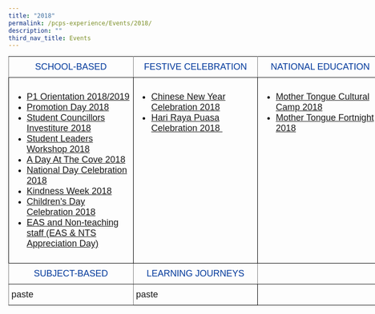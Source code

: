 ```yaml
---
title: "2018"
permalink: /pcps-experience/Events/2018/
description: ""
third_nav_title: Events
---
```

<style type="text/css">
.tg  {border-collapse:collapse;border-spacing:0;margin:0px auto;}
.tg td{border-color:black;border-style:solid;border-width:1px;font-family:Arial, sans-serif;font-size:14px;
  overflow:hidden;padding:10px 5px;word-break:normal;}
.tg th{border-color:black;border-style:solid;border-width:1px;font-family:Arial, sans-serif;font-size:14px;
  font-weight:normal;overflow:hidden;padding:10px 5px;word-break:normal;}
.tg .tg-wk4u{border-color:inherit;color:#00389b;font-size:18px;text-align:center;vertical-align:middle}
.tg .tg-3c46{border-color:#000000;color:#000000;font-size:18px;text-align:left;vertical-align:top}
.tg .tg-b94i{border-color:inherit;color:#00389B;font-size:18px;text-align:center;vertical-align:middle}
.tg .tg-fuxe{border-color:inherit;font-size:18px;text-align:left;vertical-align:top}
.tg .tg-nx8p{font-size:18px;text-align:left;vertical-align:top}
</style>
<table class="tg" style="undefined;table-layout: fixed; width: 748px">
<colgroup>
<col style="width: 249px">
<col style="width: 249px">
<col style="width: 250px">
</colgroup>
<tbody>
  <tr>
    <td class="tg-wk4u">SCHOOL-BASED</td>
    <td class="tg-wk4u">FESTIVE CELEBRATION</td>
    <td class="tg-wk4u">NATIONAL EDUCATION</td>
  </tr>
  <tr>
    <td class="tg-3c46"><ul>
<li><a href="https://punggolcovepri-moe-edu-sg-admin.cwp.sg/pcps-experience/events/2018/school-based/p1-orientation-2018-2019">P1 Orientation 2018/2019</a></li>
<li><a href="https://punggolcovepri.moe.edu.sg/pcps-experience/events/2018/school-based/promotion-day-2018">Promotion Day 2018</a></li>
<li><a href="https://punggolcovepri.moe.edu.sg/pcps-experience/events/2018/school-based/student-councillors-investiture-2018">Student Councillors Investiture 2018</a></li>
<li><a href="https://punggolcovepri.moe.edu.sg/pcps-experience/events/2018/school-based/student-leaders-workshop-2018">Student Leaders Workshop 2018</a></li>
<li><a href="https://punggolcovepri.moe.edu.sg/pcps-experience/events/2018/school-based/a-day-at-the-cove-2018">A Day At The Cove 2018</a></li>
<li><a href="https://punggolcovepri.moe.edu.sg/pcps-experience/events/2018/school-based/national-day-celebration-2018">National Day Celebration 2018</a></li>
<li><a href="https://punggolcovepri-moe-edu-sg-admin.cwp.sg/pcps-experience/events/2018/school-based/kindness-week-2018">Kindness Week 2018</a></li>
<li><a href="https://punggolcovepri-moe-edu-sg-admin.cwp.sg/pcps-experience/events/2018/school-based/childrens-day-celebration-2018" target="">Children's Day Celebration 2018</a></li>
<li><a href="https://punggolcovepri-moe-edu-sg-admin.cwp.sg/pcps-experience/events/2018/school-based/eas-and-non-teaching-staff-eas-n-nts-appreciation-day" target="">EAS and Non-teaching staff (EAS &amp; NTS Appreciation Day)</a></li>
</ul></td>
    <td class="tg-3c46"><ul>
<li><a href="https://punggolcovepri.moe.edu.sg/pcps-experience/events/2018/festive-celebration/chinese-new-year-celebration-2018">Chinese New Year Celebration 2018</a></li>
<li><a href="https://punggolcovepri.moe.edu.sg/pcps-experience/events/2018/festive-celebration/hari-raya-puasa-celebrations-2018">Hari Raya Puasa Celebration 2018&nbsp;</a></li>
</ul></td>
    <td class="tg-3c46"><ul>
<li><a href="https://punggolcovepri.moe.edu.sg/pcps-experience/events/2018/subject-based/mother-tongue-cultural-camp-2018">Mother Tongue Cultural Camp 2018</a></li>
<li><a href="https://punggolcovepri.moe.edu.sg/pcps-experience/events/2018/subject-based/mother-tongue-fortnight-2018">Mother Tongue Fortnight 2018</a></li>
</ul></td>
  </tr>
  <tr>
    <td class="tg-b94i">SUBJECT-BASED</td>
    <td class="tg-b94i">LEARNING JOURNEYS</td>
    <td class="tg-b94i"></td>
  </tr>
  <tr>
    <td class="tg-fuxe">paste</td>
    <td class="tg-nx8p">paste</td>
    <td class="tg-fuxe"></td>
  </tr>
</tbody>
</table>